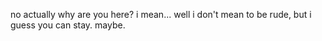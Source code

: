 no actually why are you here? i mean... well i don't mean to be rude, but i guess you can stay. maybe.
